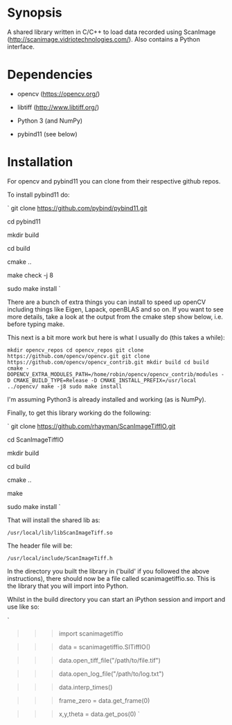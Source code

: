 Synopsis
========

A shared library written in C/C++ to load data recorded using ScanImage (http://scanimage.vidriotechnologies.com/). Also contains a Python interface.


Dependencies
============

- opencv (https://opencv.org/)

- libtiff (http://www.libtiff.org/)

- Python 3 (and NumPy)

- pybind11 (see below)

Installation
============

For opencv and pybind11 you can clone from their respective github repos.

To install pybind11 do:

`
git clone https://github.com/pybind/pybind11.git

cd pybind11

mkdir build

cd build

cmake ..

make check -j 8

sudo make install
`

There are a bunch of extra things you can install to speed up openCV including
things like Eigen, Lapack, openBLAS and so on. If you want to see more details,
take a look at the output from the cmake step show below, i.e. before typing
make.

This next is a bit more work but here is what I usually do (this takes a while):

`
mkdir opencv_repos
cd opencv_repos
git clone https://github.com/opencv/opencv.git
git clone https://github.com/opencv/opencv_contrib.git
mkdir build
cd build
cmake -DOPENCV_EXTRA_MODULES_PATH=/home/robin/opencv/opencv_contrib/modules -D CMAKE_BUILD_TYPE=Release -D CMAKE_INSTALL_PREFIX=/usr/local ../opencv/
make -j8
sudo make install
`

I'm assuming Python3 is already installed and working (as is NumPy).

Finally, to get this library working do the following:

`
git clone https://github.com/rhayman/ScanImageTiffIO.git

cd ScanImageTiffIO

mkdir build

cd build

cmake ..

make

sudo make install
`

That will install the shared lib as:

`
/usr/local/lib/libScanImageTiff.so
`

The header file will be:

`
/usr/local/include/ScanImageTiff.h
`

In the directory you built the library in ('build' if you followed the above instructions), 
there should now be a file called scanimagetiffio.so. This is the library that you will 
import into Python.

Whilst in the build directory you can start an iPython session and import and use like so:

`
>>> import scanimagetiffio

>>> data = scanimagetiffio.SITiffIO()

>>> data.open_tiff_file("/path/to/file.tif")

>>> data.open_log_file("/path/to/log.txt")

>>> data.interp_times()

>>> frame_zero = data.get_frame(0)

>>> x,y,theta = data.get_pos(0)
`
